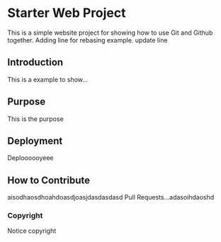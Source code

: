 # Starter Web Project

This is a simple website project for showing how to use Git and Github together.
Adding line for rebasing example. update line

## Introduction 

This is a example to show...

## Purpose

This is the purpose

## Deployment

Deploooooyeee

## How to Contribute

aisodhaosdhoahdoasdjoasjdasdasdasd
Pull Requests...adasoihdaoshd

### Copyright 

Notice copyright

